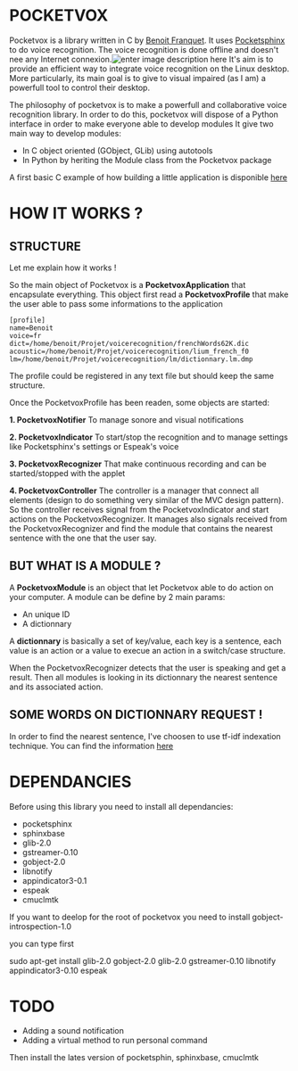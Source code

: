 **POCKETVOX**
=============
Pocketvox is a library written in C by [Benoit Franquet](https://plus.google.com/117186375453277453598/posts). It uses [Pocketsphinx](http://cmusphinx.sourceforge.net/wiki/tutorialpocketsphinx) to do voice recognition. The voice recognition is done offline and doesn't nee any Internet connexion.![enter image description here](https://lh6.googleusercontent.com/-lAbMX8K--nU/VBlPcvFbZRI/AAAAAAAAB1Q/gUlz82rmoYk/s256-no/icons.png)  It's aim is to provide an efficient way to integrate voice recognition on the Linux desktop. More particularly, its main goal is to give to visual impaired (as I am) a powerfull tool to control their desktop. 

The philosophy of pocketvox is to make a powerfull and collaborative voice recognition library. In order to do this, pocketvox will dispose of a Python interface in order to make everyone able to develop modules
It give two main way to develop modules:

* In C object oriented (GObject, GLib) using autotools
* In Python by heriting the Module class from the Pocketvox package

A first basic C example of how building a little application is disponible [here](https://github.com/benoitfragit/pocketVox/blob/master/src/main.c)

**HOW IT WORKS ?**
=================

STRUCTURE
--------------

Let me explain how it works !

So the main object of Pocketvox is a **PocketvoxApplication** that encapsulate everything.
This object first read a **PocketvoxProfile** that make the user able to pass some informations to the application

    [profile]
    name=Benoit
    voice=fr
    dict=/home/benoit/Projet/voicerecognition/frenchWords62K.dic
    acoustic=/home/benoit/Projet/voicerecognition/lium_french_f0
    lm=/home/benoit/Projet/voicerecognition/lm/dictionnary.lm.dmp

The profile could be registered in any text file but should keep the same structure.

Once the PocketvoxProfile has been readen, some objects are started:

 **1. PocketvoxNotifier**
 To manage sonore and visual notifications
  
 **2. PocketvoxIndicator**
 To start/stop the recognition and to manage settings like Pocketsphinx's settings or Espeak's voice
 
 **3. PocketvoxRecognizer**
 That make continuous recording and can be started/stopped with the applet

 **4. PocketvoxController**
The controller is a manager that connect all elements (design to do something very similar of the MVC design pattern). So the controller receives signal from the PocketvoxIndicator and start actions on the PocketvoxRecognizer. It manages also signals received from the PocketvoxRecognizer and find the module that contains the nearest sentence with the one that the user say.

BUT WHAT IS A MODULE ?
------------------------------

A **PocketvoxModule** is an object that let Pocketvox able to do action on your computer. A module can be define by 2 main params:

 - An unique ID
 - A dictionnary

A **dictionnary** is basically a set of key/value, each key is a sentence, each value is an action or a value to execue an action in a switch/case structure.

When the PocketvoxRecognizer detects that the user is speaking and get a result. Then all modules is looking in its dictionnary the nearest sentence and its associated action.

SOME WORDS ON DICTIONNARY REQUEST !
--------------------------------------

In order to find the nearest sentence, I've choosen to use tf-idf indexation technique. You can find the information [here](http://stevenloria.com/finding-important-words-in-a-document-using-tf-idf/) 

DEPENDANCIES
============

Before using this library you need to install all dependancies:

* pocketsphinx
* sphinxbase
* glib-2.0
* gstreamer-0.10
* gobject-2.0
* libnotify
* appindicator3-0.1
* espeak
* cmuclmtk

If you want to deelop for the root of pocketvox you need to install gobject-introspection-1.0

you can type first

sudo apt-get install glib-2.0 gobject-2.0 glib-2.0 gstreamer-0.10 libnotify appindicator3-0.10 espeak

TODO
====

  * Adding a sound notification
  * Adding a virtual method to run personal command



Then install the lates version of pocketsphin, sphinxbase, cmuclmtk


